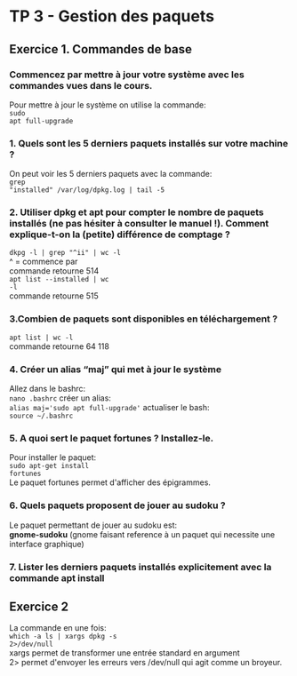 # TP 3 - Gestion des paquets

## Exercice 1. Commandes de base

### Commencez par mettre à jour votre système avec les commandes vues dans le cours.
Pour mettre à jour le système on utilise la commande:</br>
<code>sudo apt full-upgrade</code></br>

### 1. Quels sont les 5 derniers paquets installés sur votre machine ?
On peut voir les 5 derniers paquets avec la commande:</br>
<code>grep "installed" /var/log/dpkg.log | tail -5</code></br>

### 2. Utiliser dpkg et apt pour compter le nombre de paquets installés (ne pas hésiter à consulter le manuel !). Comment explique-t-on la (petite) différence de comptage ?
<code>dkpg -l | grep "^ii" | wc -l</code></br>
^ = commence par</br>
commande retourne 514</br>
<code>apt list --installed | wc -l</code></br>
commande retourne 515</br>

### 3.Combien de paquets sont disponibles en téléchargement ?
<code>apt list | wc -l</code></br>
commande retourne 64 118</br>

### 4. Créer un alias “maj” qui met à jour le système
Allez dans le bashrc:</br>
<code>nano .bashrc</code>
créer un alias:</br>
<code>alias maj='sudo apt full-upgrade'</code>
actualiser le bash:</br>
<code>source ~/.bashrc</code>

### 5. A quoi sert le paquet fortunes ? Installez-le.
Pour installer le paquet:</br>
<code>sudo apt-get install fortunes</code></br>
Le paquet fortunes permet d'afficher des épigrammes.</br>

### 6. Quels paquets proposent de jouer au sudoku ?
Le paquet permettant de jouer au sudoku est:</br>
**gnome-sudoku** (gnome faisant reference à un paquet qui necessite une interface graphique)

### 7. Lister les derniers paquets installés explicitement avec la commande apt install


## Exercice 2
La commande en une fois:</br>
<code>which -a ls | xargs dpkg -s 2>/dev/null</code></br>
xargs permet de transformer une entrée standard en argument</br>
2> permet d'envoyer les erreurs vers /dev/null qui agit comme un broyeur.

